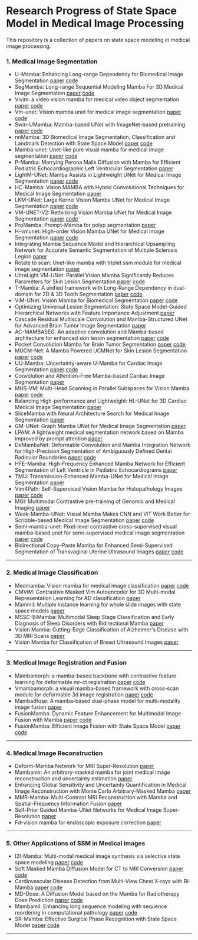 # Research Progress of State Space Model in Medical Image Processing

This repository is a collection of papers on state space modeling in medical image processing.

### 1. Medical Image Segmentation
- U-Mamba: Enhancing Long-range Dependency for Biomedical Image Segmentation [paper]([arxiv.org/pdf/2401.04722](https://arxiv.org/pdf/2401.04722)) [code](https://github.com/bowang-lab/U-Mamba)
- SegMamba: Long-range Sequential Modeling Mamba For 3D Medical Image Segmentation [paper](https://arxiv.org/pdf/2401.13560) [code](https://github.com/ge-xing/SegMamba)
- Vivim: a video vision mamba for medical video object segmentation [paper](https://arxiv.org/pdf/2401.14168) [code](https://github.com/scott-yjyang/Vivim)
- Vm-unet: Vision mamba unet for medical image segmentation [paper](https://arxiv.org/pdf/2402.02491) [code](https://github.com/JCruan519/VM-UNet)
- Swin-UMamba: Mamba-based UNet with ImageNet-based pretraining [paper](https://arxiv.org/pdf/2402.03302) [code](https://github.com/JiarunLiu/Swin-UMamba)
- nnMamba: 3D Biomedical Image Segmentation, Classification and Landmark Detection with State Space Model [paper](https://arxiv.org/pdf/2402.03526) [code](https://github.com/lhaof/nnMamba)
-  Mamba-unet: Unet-like pure visual mamba for medical image segmentation [paper](https://arxiv.org/pdf/2402.05079) [code](https://github.com/ziyangwang007/Mamba-UNet)
- P-Mamba: Marrying Perona Malik Diffusion with Mamba for Efficient Pediatric Echocardiographic Left Ventricular Segmentation [paper](https://arxiv.org/pdf/2402.08506) 
- LightM-UNet: Mamba Assists in Lightweight UNet for Medical Image Segmentation [paper](https://arxiv.org/pdf/2403.05246) [code](https://github.com/MrBlankness/LightM-UNet)
- HC-Mamba: Vision MAMBA with Hybrid Convolutional Techniques for Medical Image Segmentation [paper](https://arxiv.org/pdf/2405.05007) 
- LKM-UNet: Large Kernel Vision Mamba UNet for Medical Image Segmentation [paper](https://arxiv.org/pdf/2403.07332) [code](https://github.com/wjh892521292/LKM-UNet)
- VM-UNET-V2: Rethinking Vision Mamba UNet for Medical Image Segmentation [paper](https://arxiv.org/pdf/2403.09157) [code](https://github.com/nobodyplayer1/VM-UNetV2)
- ProMamba: Prompt-Mamba for polyp segmentation [paper](https://arxiv.org/pdf/2403.13660) 
- H-vmunet: High-order Vision Mamba UNet for Medical Image Segmentation [paper](https://arxiv.org/pdf/2403.13642) [code](https://github.com/wurenkai/H-vmunet)
- Integrating Mamba Sequence Model and Hierarchical Upsampling Network for Accurate Semantic Segmentation of Multiple Sclerosis Legion [paper](https://arxiv.org/pdf/2403.17432) 
- Rotate to scan: Unet-like mamba with triplet ssm module for medical image segmentation [paper](https://arxiv.org/pdf/2403.17701v3) 
- UltraLight VM-UNet: Parallel Vision Mamba Significantly Reduces Parameters for Skin Lesion Segmentation [paper](https://arxiv.org/pdf/2403.20035) [code](https://github.com/wurenkai/UltraLight-VM-UNet)
- T-Mamba: A unified framework with Long-Range Dependency in dual-domain for 2D & 3D Tooth Segmentation [paper](https://arxiv.org/pdf/2404.01065) [code](https://github.com/isbrycee/T-Mamba)
- ViM-UNet: Vision Mamba for Biomedical Segmentation [paper](https://arxiv.org/pdf/2404.07705) [code](https://github.com/constantinpape/torch-em/blob/main/vimunet.md)
- Optimizing Universal Lesion Segmentation: State Space Model-Guided Hierarchical Networks with Feature Importance Adjustment [paper](https://arxiv.org/pdf/2404.17235)
- Cascade Residual Multiscale Convolution and Mamba-Structured UNet for Advanced Brain Tumor Image Segmentation [paper](https://www.mdpi.com/1099-4300/26/5/385)
- AC-MAMBASEG: An adaptive convolution and Mamba-based architecture for enhanced skin lesion segmentation [paper](https://arxiv.org/pdf/2405.03011) [code](https://github.com/vietthanh2710/AC-MambaSeg)
- Pocket Convolution Mamba for Brain Tumor Segmentation [paper](https://www.researchsquare.com/article/rs-4399204/v1)  [code](https://github.com/zzpr/P-BTS)
- MUCM-Net: A Mamba Powered UCMNet for Skin Lesion Segmentation [paper](https://arxiv.org/pdf/2405.15925) [code](https://github.com/chunyuyuan/MUCM-Net)
- UU-Mamba: Uncertainty-aware U-Mamba for Cardiac Image Segmentation [paper](https://arxiv.org/pdf/2405.17496) [code](https://github.com/tiffany9056/UU-Mamba)
- Convolution and Attention-Free Mamba-based Cardiac Image Segmentation [paper](https://arxiv.org/pdf/2406.05786) 
- MHS-VM: Multi-Head Scanning in Parallel Subspaces for Vision Mamba [paper]( https://arxiv.org/pdf/2406.05992) [code](https://github.com/PixDeep/MHS-VM)
- Balancing High-performance and Lightweight: HL-UNet for 3D Cardiac Medical Image Segmentation [paper](https://www.sciencedirect.com/science/article/abs/pii/S1076633224003660) 
- SliceMamba with Neural Architecture Search for
Medical Image Segmentation [paper](https://arxiv.org/pdf/2407.08481) 
- GM-UNet: Graph Mamba UNet for Medical Image Segmentation [paper](https://ieeexplore.ieee.org/abstract/document/10581519) 
- LPAM: A lightweight medical segmentation network based on Mamba improved by prompt attention [paper](https://ietresearch.onlinelibrary.wiley.com/doi/pdf/10.1049/ipr2.13193) 
- DeMambaNet: Deformable Convolution and Mamba Integration Network for High-Precision Segmentation of Ambiguously Defined Dental Radicular Boundaries [paper](https://www.mdpi.com/1424-8220/24/14/4748) [code](https://github.com/IMOP-lab/DeMambaNet)
- HFE-Mamba: High-Frequency Enhanced Mamba Network for Efficient Segmentation of Left Ventricle in Pediatric Echocardiograms [paper](https://ieeexplore.ieee.org/stamp/stamp.jsp?arnumber=10587249) 
- TMU: Transmission-Enhanced Mamba-UNet for Medical Image Segmentation [paper](https://link.springer.com/chapter/10.1007/978-981-97-5609-4_33) 
- Vim4Path: Self-Supervised Vision Mamba for Histopathology Images [paper](https://openaccess.thecvf.com/content/CVPR2024W/CVMI/papers/Nasiri-Sarvi_Vim4Path_Self-Supervised_Vision_Mamba_for_Histopathology_Images_CVPRW_2024_paper.pdf) [code](https://github.com/AtlasAnalyticsLab/Vim4Path)
- MGI: Multimodal Contrastive pre-training of Genomic and Medical Imaging [paper](https://arxiv.org/pdf/2406.00631) 
- Weak-Mamba-UNet: Visual Mamba Makes CNN and ViT Work Better for Scribble-based Medical Image Segmentation [paper](https://arxiv.org/pdf/2402.10887) [code](https://github.com/ziyangwang007/Mamba-UNet)
- Semi-mamba-unet: Pixel-level contrastive cross-supervised visual mamba-based unet for semi-supervised medical image segmentation [paper](https://arxiv.org/pdf/2402.07245) [code](https://github.com/ziyangwang007/Mamba-UNet)
- Bidirectional Copy–Paste Mamba for Enhanced Semi-Supervised Segmentation of Transvaginal Uterine Ultrasound Images [paper](https://www.mdpi.com/2075-4418/14/13/1423) [code](https://github.com/DeepMed-Lab-ECNU/BCP)
***
### 2. Medical Image Classification
- Medmamba: Vision mamba for medical image classification [paper](https://arxiv.org/pdf/2403.03849) [code](https://github.com/YubiaoYue/MedMamba)
- CMViM: Contrastive Masked Vim Autoencoder for 3D Multi-modal Representation Learning for AD classification [paper](https://arxiv.org/pdf/2403.16520) 
- Mammil: Multiple instance learning for whole slide images with state space models [paper](https://arxiv.org/pdf/2403.05160) 
- MSSC-BiMamba: Multimodal Sleep Stage Classification and Early Diagnosis of Sleep Disorders with Bidirectional Mamba [paper](https://arxiv.org/pdf/2405.20142) 
- Vision Mamba: Cutting-Edge Classification of Alzheimer's Disease with 3D MRI Scans [paper](https://arxiv.org/pdf/2406.05757) 
- Vision Mamba for Classification of Breast Ultrasound Images [paper](https://arxiv.org/pdf/2407.03552) 
***
### 3. Medical Image Registration and Fusion
- Mambamorph: a mamba-based backbone with contrastive feature learning for deformable mr-ct registration [paper](https://arxiv.org/pdf/2401.13934) [code](https://github.com/Guo-Stone/MambaMorph)
- Vmambamorph: a visual mamba-based framework with cross-scan module for deformable 3d image registration [paper](https://arxiv.org/pdf/2404.05105) [code](https://github.com/ziyangwang007/VMambaMorph)
- Mambadfuse: A mamba-based dual-phase model for multi-modality image fusion [paper](https://arxiv.org/pdf/2404.08406)
- FusionMamba: Dynamic Feature Enhancement for
Multimodal Image Fusion with Mamba  [paper]( https://arxiv.org/pdf/2404.09498) [code](https://github.com/millieXie/FusionMamba)
- FusionMamba: Efficient Image Fusion with State Space Model [paper](https://arxiv.org/pdf/2404.07932) [code](https://github.com/PSRben/FusionMamba)
***
### 4. Medical Image Reconstruction
- Deform-Mamba Network for MRI Super-Resolution [paper](https://arxiv.org/pdf/2407.05969) 
- Mambamir: An arbitrary-masked mamba for joint medical image reconstruction and uncertainty estimation [paper](https://arxiv.org/pdf/2402.18451) 
- Enhancing Global Sensitivity and Uncertainty Quantification in Medical Image Reconstruction with Monte Carlo Arbitrary-Masked Mamba [paper](https://arxiv.org/pdf/2405.17659) 
- MMR-Mamba: Multi-Contrast MRI Reconstruction with Mamba and Spatial-Frequency Information Fusion [paper](https://arxiv.org/pdf/2406.18950)
- Self-Prior Guided Mamba-UNet Networks for Medical Image Super-Resolution [paper](https://arxiv.org/pdf/2407.05993)
- Fd-vision mamba for endoscopic exposure correction [paper](https://arxiv.org/pdf/2402.06378) 
***
### 5. Other Applications of SSM in Medical images
- I2I-Mamba: Multi-modal medical image synthesis via selective state space modeling [paper](https://arxiv.org/pdf/2405.14022) [code](https://github.com/icon-lab/I2I-Mamba)
- Soft Masked Mamba Diffusion Model for CT to MRI Conversion [paper](https://arxiv.org/pdf/2406.15910) [code](https://github.com/wongzbb/DiffMa-Diffusion-Mamba)
- Cardiovascular Disease Detection from Multi-View Chest X-rays with BI-Mamba [paper](https://arxiv.org/pdf/2405.18533) [code](https://github.com/RPIDIAL/BI-Mamba)
- MD-Dose: A Diffusion Model based on the Mamba for Radiotherapy Dose Prediction [paper](https://arxiv.org/pdf/2403.08479) [code](https://github.com/LinjieFu-U/mamba_dose)
- Mambamil: Enhancing long sequence modeling with sequence reordering in computational pathology [paper](https://arxiv.org/pdf/2403.06800) [code](https://github.com/isyangshu/MambaMIL)
- SR-Mamba: Effective Surgical Phase Recognition with State Space Model [paper](https://arxiv.org/pdf/2407.08333) [code](https://github.com/rcao-hk/SR-Mamba)
***

